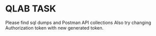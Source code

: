 # QLAB TASK
Please find sql dumps and Postman API collections
Also try changing Authorization token with new generated token.

